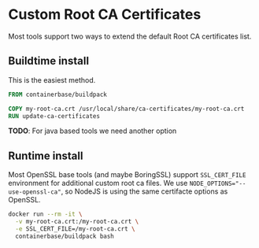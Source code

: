 # Custom Root CA Certificates

Most tools support two ways to extend the default Root CA certificates list.

## Buildtime install

This is the easiest method.

```Dockerfile
FROM containerbase/buildpack

COPY my-root-ca.crt /usr/local/share/ca-certificates/my-root-ca.crt
RUN update-ca-certificates
```

**TODO**: For java based tools we need another option

## Runtime install

Most OpenSSL base tools (and maybe BoringSSL) support `SSL_CERT_FILE` environment for additional custom root ca files.
We use `NODE_OPTIONS="--use-openssl-ca"`, so NodeJS is using the same certifacte options as OpenSSL.

```bash
docker run --rm -it \
  -v my-root-ca.crt:/my-root-ca.crt \
  -e SSL_CERT_FILE=/my-root-ca.crt \
  containerbase/buildpack bash
```
